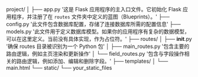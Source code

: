 project/
│
├── app.py '这是 Flask 应用程序的主入口文件。它初始化 Flask 应用程序，并注册了在 `routes` 文件夹中定义的蓝图（Blueprints）。'
├── config.py '此文件包含数据库配置，存储了连接数据库所需的配置信息'
├── models.py '此文件用于定义数据库模型。如果你的应用程序有复杂的数据模型，可以在这里定义。当前没有具体实现，作为占位符。'
├── routes/
│   ├── __init__.py '确保 routes 目录被识别为一个 Python 包'
│   ├── main_routes.py '包含主要的路由逻辑，例如主页渲染和更新操作'
│   └── field_routes.py '包含与字段操作相关的路由逻辑，例如添加、编辑和删除字段。'
├── templates/
│   └── main.html
└── static/
    └── your_static_files